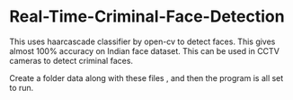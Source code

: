 # Real-Time-Criminal-Face-Detection
This uses haarcascade classifier by open-cv to detect faces. This gives almost 100% accuracy on Indian face dataset. This can be used in CCTV cameras to detect criminal faces.

Create a folder data along with these files , and then the program is all set to run.

